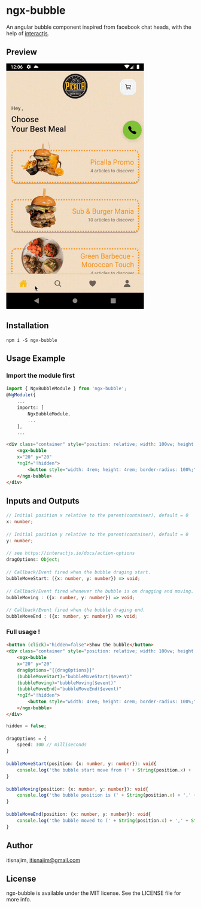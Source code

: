 # ngx-bubble

An angular bubble component inspired from facebook chat heads, with the help of [interactjs](https://www.npmjs.com/package/interactjs).

## Preview

![preview](https://github.com/itisnajim/ngx-bubble/blob/master/preview.gif)  

## Installation
```
npm i -S ngx-bubble
```

## Usage Example
### Import the module first
```typescript
import { NgxBubbleModule } from 'ngx-bubble';
@NgModule({
    ...
    imports: [
        NgxBubbleModule,
        ...
    ],
    ...
```

```html
<div class="container" style="position: relative; width: 100vw; height: 260px;">
    <ngx-bubble 
    x="20" y="20"
    *ngIf="!hidden">
        <button style="width: 4rem; height: 4rem; border-radius: 100%;" (click)="hidden=true">Hide</button>
    </ngx-bubble>
</div>
```

## Inputs and Outputs
```typescript 
// Initial position x relative to the parent(container), default = 0
x: number;

// Initial position y relative to the parent(container), default = 0
y: number;

// see https://interactjs.io/docs/action-options
dragOptions: Object;

// Callback/Event fired when the bubble draging start.
bubbleMoveStart: ({x: number, y: number}) => void; 

// Callback/Event fired whenever the bubble is on dragging and moving.
bubbleMoving : ({x: number, y: number}) => void;

// Callback/Event fired when the bubble draging end.
bubbleMoveEnd : ({x: number, y: number}) => void;
```
### Full usage !
```html
<button (click)="hidden=false">Show the bubble</button>
<div class="container" style="position: relative; width: 100vw; height: 260px;">
    <ngx-bubble 
    x="20" y="20"
    dragOptions="{{dragOptions}}"
    (bubbleMoveStart)="bubbleMoveStart($event)"
    (bubbleMoving)="bubbleMoving($event)"
    (bubbleMoveEnd)="bubbleMoveEnd($event)"
    *ngIf="!hidden">
        <button style="width: 4rem; height: 4rem; border-radius: 100%;" (click)="hidden=true">Hide</button>
    </ngx-bubble>
</div>
```
```typescript
hidden = false;

dragOptions = {
    speed: 300 // milliseconds
}

bubbleMoveStart(position: {x: number, y: number}): void{
    console.log('the bubble start move from (' + String(position.x) + ',' + String(position.y) + ')');
}

bubbleMoving(position: {x: number, y: number}): void{
    console.log('the bubble position is (' + String(position.x) + ',' + String(position.y) + ')');
}

bubbleMoveEnd(position: {x: number, y: number}): void{
    console.log('the bubble moved to (' + String(position.x) + ',' + String(position.y) + ')');
}
```


## Author

itisnajim, itisnajim@gmail.com

## License

ngx-bubble is available under the MIT license. See the LICENSE file for more info.
